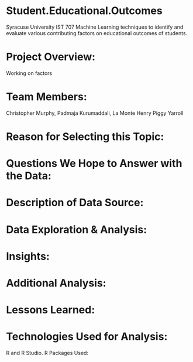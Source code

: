 # Student.Educational.Outcomes
Syracuse University IST 707
Machine Learning techniques to identify and evaluate various contributing factors on educational outcomes of students.

# Project Overview:
Working on factors
 
# Team Members: 
Christopher Murphy, Padmaja Kurumaddali, La Monte Henry Piggy Yarroll

# Reason for Selecting this Topic:

# Questions We Hope to Answer with the Data:

# Description of Data Source:

# Data Exploration & Analysis:

# Insights:

# Additional Analysis:

# Lessons Learned: 

# Technologies Used for Analysis:
R and R Studio.  R Packages Used:
